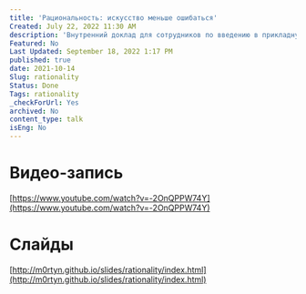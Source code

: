 ```yaml
---
title: 'Рациональность: искусство меньше ошибаться'
Created: July 22, 2022 11:30 AM
description: 'Внутренний доклад для сотрудников по введению в прикладную рациональность.'
Featured: No
Last Updated: September 18, 2022 1:17 PM
published: true
date: 2021-10-14
Slug: rationality
Status: Done
Tags: rationality
_checkForUrl: Yes
archived: No
content_type: talk
isEng: No
---
```


# Видео-запись

[https://www.youtube.com/watch?v=-2OnQPPW74Y](https://www.youtube.com/watch?v=-2OnQPPW74Y)

# Слайды

[http://m0rtyn.github.io/slides/rationality/index.html](http://m0rtyn.github.io/slides/rationality/index.html)